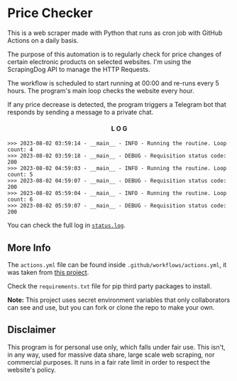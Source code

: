 # Price Checker
This is a web scraper made with Python that runs as cron job with GitHub Actions on a daily basis.

The purpose of this automation is to regularly check for price changes of certain electronic products on selected websites. I'm using the ScrapingDog API to manage the HTTP Requests.

The workflow is scheduled to start running at 00:00 and re-runs every 5 hours. The program's main loop checks the website every hour.

If any price decrease is detected, the program triggers a Telegram bot that responds by sending a message to a private chat.

<div align="center" >

#### L O G

</div>

```
>>> 2023-08-02 03:59:14 - __main__ - INFO - Running the routine. Loop count: 4
>>> 2023-08-02 03:59:18 - __main__ - DEBUG - Requisition status code: 200
>>> 2023-08-02 04:59:03 - __main__ - INFO - Running the routine. Loop count: 5
>>> 2023-08-02 04:59:07 - __main__ - DEBUG - Requisition status code: 200
>>> 2023-08-02 05:59:04 - __main__ - INFO - Running the routine. Loop count: 6
>>> 2023-08-02 05:59:07 - __main__ - DEBUG - Requisition status code: 200
```

You can check the full log in [`status.log`](./status.log).

## More Info

The `actions.yml` file can be found inside `.github/workflows/actions.yml`, it was taken from [this project](https://github.com/patrickloeber/python-github-action-template).

Check the `requirements.txt` file for pip third party packages to install.

<strong>Note:</strong> This project uses secret environment variables that only collaborators can see and use, but you can fork or clone the repo to make your own. 

## Disclaimer
This program is for personal use only, which falls under fair use. This isn't, in any way, used for massive data share, large scale web scraping, nor commercial purposes. It runs in a fair rate limit in order to respect the website's policy.